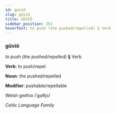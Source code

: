 ```yaml
---
id: güviö
slug: güviö
title: GÜVİÖ
sidebar_position: 253
hoverText: to push (the pushed/repelled) § Verb
---
```


### güviö

*to push (the pushed/repelled)* **§** Verb

**Verb**: to push/repel

**Noun**: the pushed/repelled

**Modifier**: pushable/repellable

Welsh gwthio /ˈɡʊθjɔ/

*Celtic Language Family*